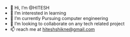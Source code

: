 - 👋 Hi, I’m @HITESH
- 👀 I’m interested in learning 
- 🌱 I’m currently Pursuing computer engineering 
- 💞️ I’m looking to collaborate on any tech related project
- 📫 reach me at hiteshshikne@gmail.com

<!---
HITESHMS/HITESHMS is a ✨ special ✨ repository because its `README.md` (this file) appears on your GitHub profile.
You can click the Preview link to take a look at your changes.
--->

